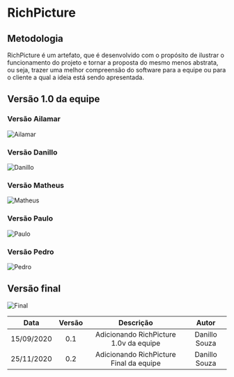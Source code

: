# RichPicture

## Metodologia

RichPicture é um artefato, que é desenvolvido com o propósito de ilustrar o funcionamento do projeto e tornar a proposta do mesmo menos abstrata, ou seja, trazer uma melhor compreensão do software para a equipe ou para o cliente a qual a ideia está sendo apresentada.

## Versão 1.0 da equipe

### Versão Ailamar

![Ailamar](/images/RichPictureV1_Ailamar.jpg ':size=750')

### Versão Danillo

![Danillo](/images/RichPictureV1_Danillo.jpg ':size=750')

### Versão Matheus

![Matheus](/images/RichPictureV1_Matheus.jpg ':size=750')

### Versão Paulo

![Paulo](/images/RichPictureV1_Paulo.jpg ':size=750')

### Versão Pedro

![Pedro](/images/RichPictureV1_Pedro.jpg ':size=750')

## Versão final
![Final](/images/richPictureFinal.png)

|Data|Versão|Descrição|Autor|
|:-:|:-:|:-:|:-:|
|15/09/2020|0.1|Adicionando RichPicture 1.0v da equipe|Danillo Souza|
|25/11/2020|0.2|Adicionando RichPicture Final da equipe|Danillo Souza|
